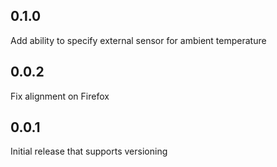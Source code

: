 ## 0.1.0
Add ability to specify external sensor for ambient temperature

## 0.0.2
Fix alignment on Firefox

## 0.0.1
Initial release that supports versioning